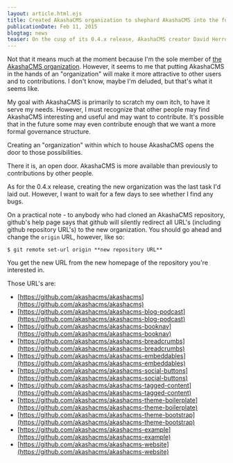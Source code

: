 ```yaml
---
layout: article.html.ejs
title: Created AkashaCMS organization to shephard AkashaCMS into the future
publicationDate: Feb 11, 2015
blogtag: news
teaser: On the cusp of its 0.4.x release, AkashaCMS creator David Herron announces the ownership transfer of AkashaCMS to the new AkashaCMS organization.
---
```


Not that it means much at the moment because I'm the sole member of [the AkashaCMS organization](https://github.com/akashacms).  However, it seems to me that putting AkashaCMS in the hands of an "organization" will make it more attractive to other users and to contributions.  I don't know, maybe I'm deluded, but that's what it seems like.

My goal with AkashaCMS is primarily to scratch my own itch, to have it serve my needs.  However, I must recognize that other people may find AkashaCMS interesting and useful and may want to contribute.  It's possible that in the future some may even contribute enough that we want a more formal governance structure.

Creating an "organization" within which to house AkashaCMS opens the door to those possibilities.

There it is, an open door.  AkashaCMS is more available than previously to contributions by other people.

As for the 0.4.x release, creating the new organization was the last task I'd laid out.  However, I want to wait for a few days to see whether I find any bugs.

On a practical note - to anybody who had cloned an AkashaCMS repository, github's help page says that github will silently redirect all URL's (including github repository URL's) to the new organization.  You should go ahead and change the `origin` URL, however, like so:

    $ git remote set-url origin **new repository URL**

You get the new URL from the new homepage of the repository you're interested in.

Those URL's are:

* [https://github.com/akashacms/akashacms](https://github.com/akashacms/akashacms)
* [https://github.com/akashacms/akashacms-blog-podcast](https://github.com/akashacms/akashacms-blog-podcast)
* [https://github.com/akashacms/akashacms-booknav](https://github.com/akashacms/akashacms-booknav)
* [https://github.com/akashacms/akashacms-breadcrumbs](https://github.com/akashacms/akashacms-breadcrumbs)
* [https://github.com/akashacms/akashacms-embeddables](https://github.com/akashacms/akashacms-embeddables)
* [https://github.com/akashacms/akashacms-social-buttons](https://github.com/akashacms/akashacms-social-buttons)
* [https://github.com/akashacms/akashacms-tagged-content](https://github.com/akashacms/akashacms-tagged-content)
* [https://github.com/akashacms/akashacms-theme-boilerplate](https://github.com/akashacms/akashacms-theme-boilerplate)
* [https://github.com/akashacms/akashacms-theme-bootstrap](https://github.com/akashacms/akashacms-theme-bootstrap)
* [https://github.com/akashacms/akashacms-example](https://github.com/akashacms/akashacms-example)
* [https://github.com/akashacms/akashacms-website](https://github.com/akashacms/akashacms-website)